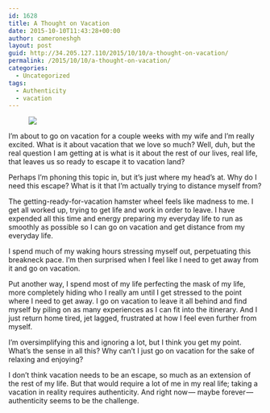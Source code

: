 ```yaml
---
id: 1628
title: A Thought on Vacation
date: 2015-10-10T11:43:28+00:00
author: cameroneshgh
layout: post
guid: http://34.205.127.110/2015/10/10/a-thought-on-vacation/
permalink: /2015/10/10/a-thought-on-vacation/
categories:
  - Uncategorized
tags:
  - Authenticity
  - vacation
---
```

<figure> 

<img src="https://waywardjourneyer.files.wordpress.com/2015/10/03b07-10xkofzitep_jfjhztonlbq.jpeg?w=525" data-recalc-dims="1" />
  
</figure> 

I’m about to go on vacation for a couple weeks with my wife and I’m really excited. What is it about vacation that we love so much? Well, duh, but the real question I am getting at is what is it about the rest of our lives, real life, that leaves us so ready to escape it to vacation land?

Perhaps I’m phoning this topic in, but it’s just where my head’s at. Why do I need this escape? What is it that I’m actually trying to distance myself from?

The getting-ready-for-vacation hamster wheel feels like madness to me. I get all worked up, trying to get life and work in order to leave. I have expended all this time and energy preparing my everyday life to run as smoothly as possible so I can go on vacation and get distance from my everyday life.

I spend much of my waking hours stressing myself out, perpetuating this breakneck pace. I’m then surprised when I feel like I need to get away from it and go on vacation.

Put another way, I spend most of my life perfecting the mask of my life, more completely hiding who I really am until I get stressed to the point where I need to get away. I go on vacation to leave it all behind and find myself by piling on as many experiences as I can fit into the itinerary. And I just return home tired, jet lagged, frustrated at how I feel even further from myself.

I’m oversimplifying this and ignoring a lot, but I think you get my point. What’s the sense in all this? Why can’t I just go on vacation for the sake of relaxing and enjoying?

I don’t think vacation needs to be an escape, so much as an extension of the rest of my life. But that would require a lot of me in my real life; taking a vacation in reality requires authenticity. And right now — maybe forever — authenticity seems to be the challenge.